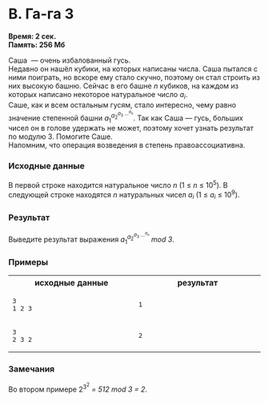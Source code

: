 <h1 class="title">B. Га-га 3</h1>
<p><b>Время: 2 сек.<br>Память: 256 Мб</b></p>
<div id="problem_text">
   <div class="problem_par">
      <div class="problem_par_normal">Саша &nbsp;— очень избалованный гусь.</div>
   </div>
   <div class="problem_par">
      <div class="problem_par_normal">Недавно он нашёл кубики, на которых написаны числа. Саша пытался с ними поиграть, но вскоре ему стало скучно, поэтому он стал строить из них высокую башню. Сейчас в его башне <i>n</i> кубиков, на каждом из которых написано некоторое натуральное число <i>a</i><sub><i>i</i></sub>. </div>
   </div>
   <div class="problem_par">
      <div class="problem_par_normal">Саше, как и всем остальным гусям, стало интересно, чему равно значение степенной башни <i>a</i><sub>1</sub><sup><i>a</i><sub>2</sub><sup><i>a</i><sub>3</sub> …</sup><sup><sup><i>a</i><sub><i>n</i></sub></sup></sup></sup>. Так как Саша — гусь, больших чисел он в голове удержать не может, поэтому хочет узнать результат по модулю 3. Помогите Саше.</div>
   </div>
   <div class="problem_par">
      <div class="problem_par_normal">Напомним, что операция возведения в степень правоассоциативна.</div>
   </div>
   <h3 class="problem_subtitle">Исходные данные</h3>
   <div class="problem_par">
      <div class="problem_par_normal">В первой строке находится натуральное число <i>n</i> (1 ≤ <i>n</i> ≤ 10<sup>5</sup>). В следующей строке находятся <i>n</i> натуральных чисел <i>a</i><sub><i>i</i></sub> (1 ≤ <i>a</i><sub><i>i</i></sub> ≤ 10<sup>9</sup>).</div>
   </div>
   <h3 class="problem_subtitle">Результат</h3>
   <div class="problem_par">
      <div class="problem_par_normal">Выведите результат выражения <i>a</i><sub>1</sub><sup><i>a</i><sub>2</sub><sup><i>a</i><sub>3</sub> …</sup><sup><sup><i>a</i><sub><i>n</i></sub></sup></sup></sup><i> mod 3</i>.</div>
   </div>
   <h3 class="problem_subtitle">Примеры</h3>
   <table class="sample">
      <tbody>
         <tr>
            <th width="350">исходные данные</th>
            <th width="350">результат</th>
         </tr>
         <tr>
            <td>
               <pre>3
1 2 3</pre>
            </td>
            <td>
               <pre>1</pre>
            </td>
         </tr>
         <tr>
            <td>
               <pre>3
2 3 2
</pre>
            </td>
            <td>
               <pre>2</pre>
            </td>
         </tr>
      </tbody>
   </table>
   <h3 class="problem_subtitle">Замечания</h3>
   <div class="problem_par">
      <div class="problem_par_normal">Во втором примере 2<sup>3<sup>2</sup></sup><i> = 512 mod 3 = 2</i>.</div>
   </div>
   <div class="problem_source"></div>
</div>
